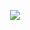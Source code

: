 
<p align="center">
<img src="https://raw.githubusercontent.com/robiot/robiot/main/jump.gif" />
</p>
